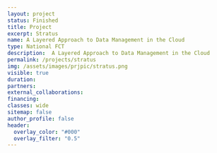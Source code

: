```yaml
---
layout: project
status: Finished
title: Project
excerpt: Stratus
name: A Layered Approach to Data Management in the Cloud
type: National FCT
description:  A Layered Approach to Data Management in the Cloud
permalink: /projects/stratus
img: /assets/images/prjpic/stratus.png
visible: true
duration:
partners:
external_collaborations:
financing:
classes: wide
sitemap: false
author_profile: false
header:
  overlay_color: "#000"
  overlay_filter: "0.5"
---
```

